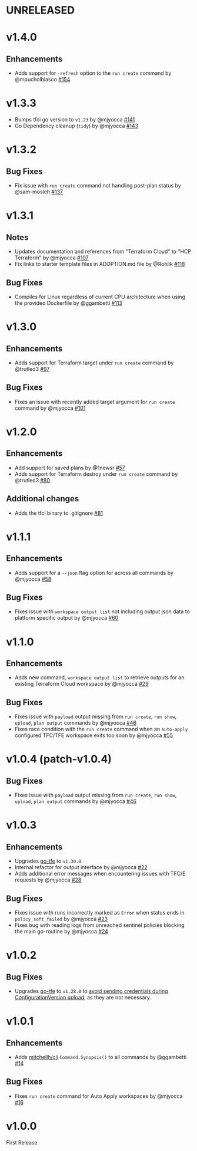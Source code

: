 # UNRELEASED

# v1.4.0

## Enhancements
* Adds support for `-refresh` option to the `run create` command by @mpucholblasco [#154](https://github.com/hashicorp/tfc-workflows-tooling/pull/154)

# v1.3.3
* Bumps tfci go version to `v1.23` by @mjyocca [#141](https://github.com/hashicorp/tfc-workflows-tooling/pull/141)
* Go Dependency cleanup (`tidy`) by @mjyocca [#143](https://github.com/hashicorp/tfc-workflows-tooling/pull/143)

# v1.3.2

## Bug Fixes
* Fix issue with `run create` command not handling post-plan status by @sam-mosleh [#137](https://github.com/hashicorp/tfc-workflows-tooling/pull/137)

# v1.3.1

## Notes
* Updates documentation and references from "Terraform Cloud" to "HCP Terraform" by @mjyocca [#107](https://github.com/hashicorp/tfc-workflows-tooling/pull/107)
* Fix links to starter template files in ADOPTION.md file by @Rohlik [#118](https://github.com/hashicorp/tfc-workflows-tooling/pull/118)

## Bug Fixes
* Compiles for Linux regardless of current CPU architecture when using the provided Dockerfile by @ggambetti [#113](https://github.com/hashicorp/tfc-workflows-tooling/pull/113)

# v1.3.0

## Enhancements
* Adds support for Terraform target under `run create` command by @trutled3 [#97](https://github.com/hashicorp/tfc-workflows-tooling/pull/97)

## Bug Fixes
* Fixes an issue with recently added target argument for `run create` command by @mjyocca [#101](https://github.com/hashicorp/tfc-workflows-tooling/pull/101)

# v1.2.0

## Enhancements
* Add support for saved plans by @1newsr [#57](https://github.com/hashicorp/tfc-workflows-tooling/pull/57)
* Adds support for Terraform destroy under `run create` command by @trutled3 [#80](https://github.com/hashicorp/tfc-workflows-tooling/pull/80)

## Additional changes
* Adds the tfci binary to .gitignore [#81](https://github.com/hashicorp/tfc-workflows-tooling/pull/81)

# v1.1.1

## Enhancements
* Adds support for a `--json` flag option for across all commands by @mjyocca [#58](https://github.com/hashicorp/tfc-workflows-tooling/pull/58)

## Bug Fixes
* Fixes issue with `workspace output list` not including output json data to platform specific output by @mjyocca [#60](https://github.com/hashicorp/tfc-workflows-tooling/pull/60)

# v1.1.0

## Enhancements
* Adds new command, `workspace output list` to retrieve outputs for an existing Terraform Cloud workspace by @mjyocca [#29](https://github.com/hashicorp/tfc-workflows-tooling/pull/29)

## Bug Fixes
* Fixes issue with `payload` output missing from `run create`, `run show`, `upload`, `plan output` commands by @mjyocca [#46](https://github.com/hashicorp/tfc-workflows-tooling/pull/46)
* Fixes race condition with the `run create` command when an `auto-apply` configured TFC/TFE workspace exits too soon by @mjyocca [#55](https://github.com/hashicorp/tfc-workflows-tooling/pull/55)

# v1.0.4 (patch-v1.0.4)

## Bug Fixes
* Fixes issue with `payload` output missing from `run create`, `run show`, `upload`, `plan output` commands by @mjyocca [#46](https://github.com/hashicorp/tfc-workflows-tooling/pull/46)

# v1.0.3

## Enhancements
* Upgrades [go-tfe](https://github.com/hashicorp/go-tfe) to `v1.30.0`.
* Internal refactor for output interface by @mjyocca [#22](https://github.com/hashicorp/tfc-workflows-tooling/pull/22)
* Adds additional error messages when encountering issues with TFC/E requests by @mjyocca [#28](https://github.com/hashicorp/tfc-workflows-tooling/pull/28)

## Bug Fixes
* Fixes issue with runs incorrectly marked as `Error` when status ends in `policy_soft_failed` by @mjyocca [#23](https://github.com/hashicorp/tfc-workflows-tooling/pull/23)
* Fixes bug with reading logs from unreached sentinel policies blocking the main go-routine by @mjyocca [#24](https://github.com/hashicorp/tfc-workflows-tooling/pull/24)

# v1.0.2

## Bug Fixes

* Upgrades [go-tfe](https://github.com/hashicorp/go-tfe) to `v1.28.0` to [avoid sending credentials during ConfigurationVersion upload](https://github.com/hashicorp/go-tfe/pull/717), as they are not necessary.

# v1.0.1

## Enhancements
* Adds [mitchellh/cli](https://github.com/mitchellh/cli) `Command.Synopsis()` to all commands by @ggambetti [#14](https://github.com/hashicorp/tfc-workflows-tooling/pull/14)

## Bug Fixes
* Fixes `run create` command for Auto Apply workspaces by @mjyocca [#16](https://github.com/hashicorp/tfc-workflows-tooling/pull/16)

# v1.0.0

First Release
